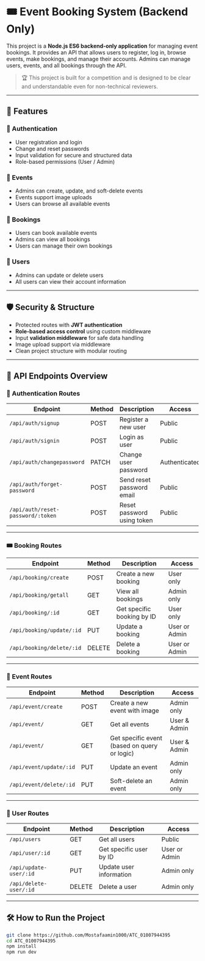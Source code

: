 # 🎟️ Event Booking System (Backend Only)

This project is a **Node.js ES6 backend-only application** for managing event bookings. It provides an API that allows users to register, log in, browse events, make bookings, and manage their accounts. Admins can manage users, events, and all bookings through the API.

> 🏆 This project is built for a competition and is designed to be clear and understandable even for non-technical reviewers.

---

## 🚀 Features

### 👤 Authentication
- User registration and login
- Change and reset passwords
- Input validation for secure and structured data
- Role-based permissions (User / Admin)

### 📅 Events
- Admins can create, update, and soft-delete events
- Events support image uploads
- Users can browse all available events

### 🧾 Bookings
- Users can book available events
- Admins can view all bookings
- Users can manage their own bookings

### 👥 Users
- Admins can update or delete users
- All users can view their account information

---

## 🛡️ Security & Structure

- Protected routes with **JWT authentication**
- **Role-based access control** using custom middleware
- Input **validation middleware** for safe data handling
- Image upload support via middleware
- Clean project structure with modular routing

---

## 📡 API Endpoints Overview

### 🔐 Authentication Routes

| Endpoint                          | Method | Description                        | Access      |
|----------------------------------|--------|------------------------------------|-------------|
| `/api/auth/signup`               | POST   | Register a new user                | Public      |
| `/api/auth/signin`               | POST   | Login as user                      | Public      |
| `/api/auth/changepassword`       | PATCH  | Change user password               | Authenticated |
| `/api/auth/forget-password`      | POST   | Send reset password email          | Public      |
| `/api/auth/reset-password/:token`| POST   | Reset password using token         | Public      |

---

### 🎟️ Booking Routes

| Endpoint                         | Method | Description                        | Access           |
|----------------------------------|--------|------------------------------------|------------------|
| `/api/booking/create`           | POST   | Create a new booking               | User only        |
| `/api/booking/getall`           | GET    | View all bookings                  | Admin only       |
| `/api/booking/:id`              | GET    | Get specific booking by ID         | User only        |
| `/api/booking/update/:id`       | PUT    | Update a booking                   | User or Admin    |
| `/api/booking/delete/:id`       | DELETE | Delete a booking                   | User or Admin    |

---

### 📅 Event Routes

| Endpoint                         | Method | Description                        | Access           |
|----------------------------------|--------|------------------------------------|------------------|
| `/api/event/create`             | POST   | Create a new event with image      | Admin only       |
| `/api/event/`                   | GET    | Get all events                     | User & Admin     |
| `/api/event/`                   | GET    | Get specific event (based on query or logic) | User & Admin |
| `/api/event/update/:id`         | PUT    | Update an event                    | Admin only       |
| `/api/event/delete/:id`         | PUT    | Soft-delete an event               | Admin only       |

---

### 👥 User Routes

| Endpoint                         | Method | Description                        | Access           |
|----------------------------------|--------|------------------------------------|------------------|
| `/api/users`                    | GET    | Get all users                      | Public           |
| `/api/user/:id`                 | GET    | Get specific user by ID            | User or Admin    |
| `/api/update-user/:id`          | PUT    | Update user information            | Admin only       |
| `/api/delete-user/:id`          | DELETE | Delete a user                      | Admin only       |

---

## 🛠 How to Run the Project

```bash
git clone https://github.com/Mostafaamin1000/ATC_01007944395
cd ATC_01007944395
npm install
npm run dev
